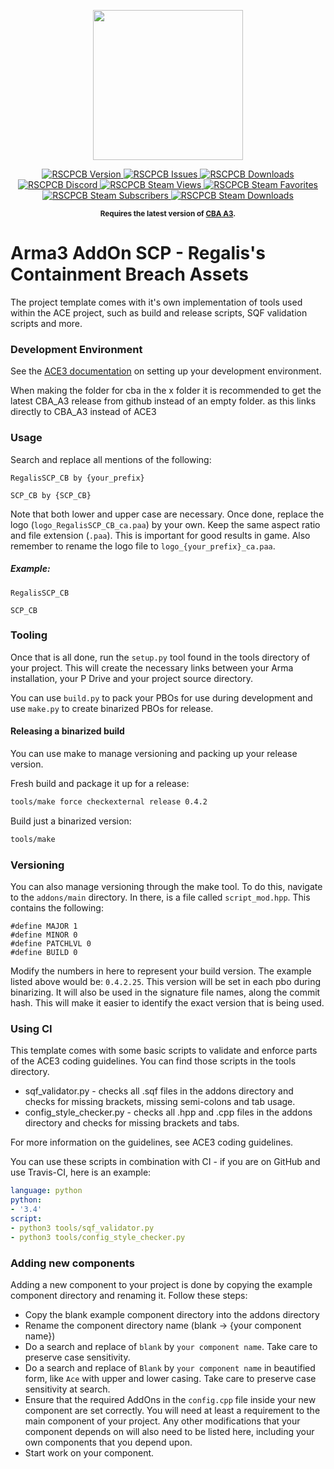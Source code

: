 <p align="center">
    <img src="https://github.com/Sanuki357/Regalis-s-SCP-CB-Assets-for-Arma-3/blob/main/SCP_CB_logo.png" width="240">
</p>

<p align="center">
    <a href="https://github.com/Sanuki357/Regalis-s-SCP-CB-Assets-for-Arma-3/releases/latest">
        <img src="https://img.shields.io/github/v/release/Sanuki357/Regalis-s-SCP-CB-Assets-for-Arma-3?logo=github" alt="RSCPCB Version">
    </a>
    <a href="https://github.com/Sanuki357/Regalis-s-SCP-CB-Assets-for-Arma-3/issues">
        <img src="https://img.shields.io/github/issues-raw/Sanuki357/Regalis-s-SCP-CB-Assets-for-Arma-3.svg?logo=github&style=flat-square&label=Issues" alt="RSCPCB Issues">
    </a>
    <a href="https://github.com/Sanuki357/Regalis-s-SCP-CB-Assets-for-Arma-3/releases">
        <img src="https://img.shields.io/github/downloads/Sanuki357/Regalis-s-SCP-CB-Assets-for-Arma-3/total.svg?logo=github&style=flat-square&label=Downloads" alt="RSCPCB Downloads">
    </a>
    <a href="https://discord.gg/XQ24K3vxzv">
        <img src="https://img.shields.io/discord/870904834193231944?logo=discord" alt="RSCPCB Discord">
    </a>
    <a href="https://steamcommunity.com/sharedfiles/filedetails/?id=2560357734">
        <img src="https://img.shields.io/steam/views/2560357734?logo=steam" alt="RSCPCB Steam Views">
    </a>
     <a href="https://steamcommunity.com/sharedfiles/filedetails/?id=2560357734">
        <img src="https://img.shields.io/steam/favorites/2560357734?logo=steam" alt="RSCPCB Steam Favorites">
    </a>
     <a href="https://steamcommunity.com/sharedfiles/filedetails/?id=2560357734">
        <img src="https://img.shields.io/steam/subscriptions/2560357734?logo=steam" alt="RSCPCB Steam Subscribers">
    </a>
    <a href="https://steamcommunity.com/sharedfiles/filedetails/?id=2560357734">
        <img src="https://img.shields.io/steam/downloads/2560357734?logo=steam" alt="RSCPCB Steam Downloads">
    </a>
    
    
    
    
</p>
<p align="center">
    <sup><strong>Requires the latest version of <a href="https://github.com/CBATeam/CBA_A3/releases">CBA A3</a>.<br/></strong></sup>
</p>

# Arma3 AddOn SCP - Regalis's Containment Breach Assets

The project template comes with it's own implementation of tools used within the ACE project, such as build and release scripts, SQF validation scripts and more.

### Development Environment

See the [ACE3 documentation](https://ace3mod.com/wiki/development/setting-up-the-development-environment.html) on setting up your development environment.

When making the folder for cba in the x folder it is recommended to get the latest CBA_A3 release from github instead of an empty folder. as this links directly to CBA_A3 instead of ACE3


### Usage

Search and replace all mentions of the following:
```
RegalisSCP_CB by {your_prefix}
```

```
SCP_CB by {SCP_CB}
```
Note that both lower and upper case are necessary. Once done, replace the logo (`logo_RegalisSCP_CB_ca.paa`) by your own. Keep the same aspect ratio and file extension (`.paa`). This is important for good results in game. Also remember to rename the logo file to `logo_{your_prefix}_ca.paa`.


##### Example:

```
RegalisSCP_CB
```

```
SCP_CB
```

### Tooling

Once that is all done, run the `setup.py` tool found in the tools directory of your project. This will create the necessary links between your Arma installation, your P Drive and your project source directory.

You can use `build.py` to pack your PBOs for use during development and use `make.py` to create binarized PBOs for release.

#### Releasing a binarized build

You can use make to manage versioning and packing up your release version.

Fresh build and package it up for a release:
```bash
tools/make force checkexternal release 0.4.2
```

Build just a binarized version:
```bash
tools/make
```

### Versioning

You can also manage versioning through the make tool. To do this, navigate to the `addons/main` directory. In there, is a file called `script_mod.hpp`. This contains the following:

```sqf
#define MAJOR 1
#define MINOR 0
#define PATCHLVL 0
#define BUILD 0
```

Modify the numbers in here to represent your build version. The example listed above would be: `0.4.2.25`. This version will be set in each pbo during binarizing. It will also be used in the signature file names, along the commit hash. This will make it easier to identify the exact version that is being used.


### Using CI

This template comes with some basic scripts to validate and enforce parts of the ACE3 coding guidelines. You can find those scripts in the tools directory.

- sqf_validator.py - checks all .sqf files in the addons directory and checks for missing brackets, missing semi-colons and tab usage.
- config_style_checker.py - checks all .hpp and .cpp files in the addons directory and checks for missing brackets and tabs.

For more information on the guidelines, see ACE3 coding guidelines.

You can use these scripts in combination with CI - if you are on GitHub and use Travis-CI, here is an example:

```yml
language: python
python:
- '3.4'
script:
- python3 tools/sqf_validator.py
- python3 tools/config_style_checker.py
```

### Adding new components

Adding a new component to your project is done by copying the example component directory and renaming it. Follow these steps:

- Copy the blank example component directory into the addons directory
- Rename the component directory name (blank -> {your component name})
- Do a search and replace of `blank` by `your component name`. Take care to preserve case sensitivity.
- Do a search and replace of `Blank` by `your component name`  in beautified form, like `Ace` with upper and lower casing. Take care to preserve case sensitivity at search.
- Ensure that the required AddOns in the `config.cpp` file inside your new component are set correctly. You will need at least a requirement to the main component of your project. Any other modifications that your component depends on will also need to be listed here, including your own components that you depend upon.
- Start work on your component.
